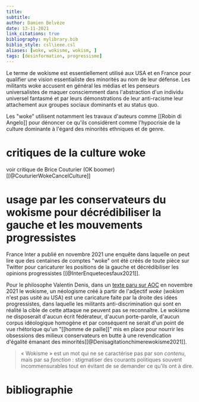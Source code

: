 ```yaml
---
title: 
subtitle:
author: Damien Belvèze
date: 13-11-2021
link_citations: true
bibliography: mylibrary.bib
biblio_style: csl\ieee.csl
aliases: [woke, wokisme, wokism, ]
tags: [désinformation, progressisme]
---
```




Le terme de wokisme est essentiellement utilisé aux USA et en France pour qualifier une vision essentialiste des minorités au nom de leur défense. Les militants woke accusent en général les médias et les penseurs universalistes de maquer consciemment dans l'abstraction d'un individu universel fantasmé et par leurs démonstrations de leur anti-racisme leur attachement aux groupes sociaux dominants et au status quo. 

Les "woke" utilisent notamment les travaux d'auteurs comme [[Robin di Angelo]] pour dénoncer ce qu'ils considèrent comme l'hypocrisie de la culture dominante à l'égard des minorités ethniques et de genre. 

# critiques de la culture woke

voir critique de Brice Couturier (OK boomer)[[@CouturierWokeCancelCulture]]



# usage par les conservateurs du wokisme pour décrédibiliser la gauche et les mouvements progressistes

France Inter a publié en novembre 2021 une enquête dans laquelle on peut lire que des centaines de comptes "woke" ont été créés de toute pièce sur Twitter pour caricaturer les positions de la gauche et décrédibiliser les opinions progressistes [[@InterEnquetecesfaux2021]]. 


Pour le philosophe Valentin Denis, dans un [texte paru sur AOC](aoc_wokisme.pdf) en novembre 2021 le wokisme, un néologisme créé à partir de l'adjectif *woke* (*wokism* n'est pas usité au USA) est une caricature faite par la droite des idées progressistes, dans laquelle les militants anti-discrimination qui sont en réalité la cible de cette attaque ne  peuvent pas se reconnaître. 
Le wokisme ne disposerait d'aucun écrit fédérateur, d'aucun porte-parole, d'aucun corpus idéologique homogène et par conséquent ne serait d'un point de vue rhétorique qu'un "[[homme de paille]]" mis en place pour nourrir les obsessions des milieux conservateurs en butte à une revendication d'égalité émanant des minorités[[@Denisagitationchimerewokisme2021]]. 

>« Wokisme » est un mot qui ne se caractérise pas par son _contenu_, mais par sa _fonction_ : stigmatiser des courants politiques souvent incommensurables tout en évitant de se demander ce qu’ils ont à dire.



# bibliographie

